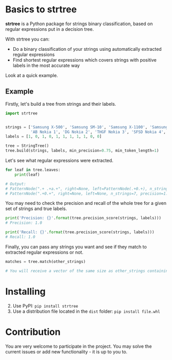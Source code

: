 # Basics to strtree

**strtree** is a Python package for strings binary classification, based on regular expressions put in a decision tree.

With strtree you can:
- Do a binary classification of your strings using automatically extracted regular expressions
- Find shortest regular expressions which covers strings with positive labels in the most accurate way

Look at a quick example.

## Example
Firstly, let's build a tree from strings and their labels.
```python
import strtree


strings = ['Samsung X-500', 'Samsung SM-10', 'Samsung X-1100', 'Samsung F-10', 'Samsung X-2200',
           'AB Nokia 1', 'DG Nokia 2', 'THGF Nokia 3', 'SFSD Nokia 4', 'Nokia XG', 'Nokia YO']
labels = [1, 0, 1, 0, 1, 1, 1, 1, 1, 0, 0]

tree = StringTree()
tree.build(strings, labels, min_precision=0.75, min_token_length=1)
```
Let's see what regular expressions were extracted.
```python
for leaf in tree.leaves:
    print(leaf)

# Output:
# PatternNode(".+ .+a.+", right=None, left=PatternNode(.+0.+), n_strings=11, precision=1.0, recall=0.57)
# PatternNode(".+0.+", right=None, left=None, n_strings=7, precision=1.0, recall=1.0)
```
You may need to check the precision and recall of the whole tree for a given set of strings and true labels.
```python
print('Precision: {}'.format(tree.precision_score(strings, labels)))
# Precision: 1.0

print('Recall: {}'.format(tree.precision_score(strings, labels)))
# Recall: 1.0
```
Finally, you can pass any strings you want and see if they match to extracted regular expressions or not.
```python
matches = tree.match(other_strings)

# You will receive a vector of the same size as other_strings containing 0's (no match) or 1's (match)
```

# Installing
2. Use PyPI:
`pip install strtree`
1. Use a distribution file located in the `dist` folder: 
`pip install file.whl`

# Contribution

You are very welcome to participate in the project. You may solve the current issues or add new functionality - it is up to you to.